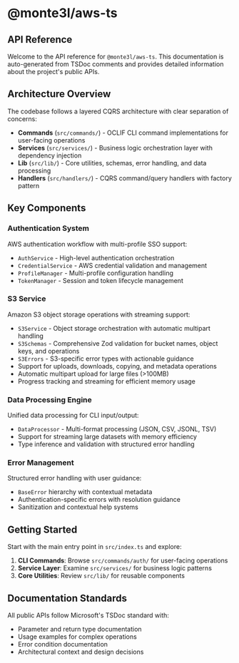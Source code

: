 # @monte3l/aws-ts

## API Reference

Welcome to the API reference for `@monte3l/aws-ts`. This documentation is auto-generated from TSDoc comments
and provides detailed information about the project's public APIs.

## Architecture Overview

The codebase follows a layered CQRS architecture with clear separation of concerns:

- **Commands** (`src/commands/`) - OCLIF CLI command implementations for user-facing operations
- **Services** (`src/services/`) - Business logic orchestration layer with dependency injection
- **Lib** (`src/lib/`) - Core utilities, schemas, error handling, and data processing
- **Handlers** (`src/handlers/`) - CQRS command/query handlers with factory pattern

## Key Components

### Authentication System

AWS authentication workflow with multi-profile SSO support:

- `AuthService` - High-level authentication orchestration
- `CredentialService` - AWS credential validation and management
- `ProfileManager` - Multi-profile configuration handling
- `TokenManager` - Session and token lifecycle management

### S3 Service

Amazon S3 object storage operations with streaming support:

- `S3Service` - Object storage orchestration with automatic multipart handling
- `S3Schemas` - Comprehensive Zod validation for bucket names, object keys, and operations
- `S3Errors` - S3-specific error types with actionable guidance
- Support for uploads, downloads, copying, and metadata operations
- Automatic multipart upload for large files (>100MB)
- Progress tracking and streaming for efficient memory usage

### Data Processing Engine

Unified data processing for CLI input/output:

- `DataProcessor` - Multi-format processing (JSON, CSV, JSONL, TSV)
- Support for streaming large datasets with memory efficiency
- Type inference and validation with structured error handling

### Error Management

Structured error handling with user guidance:

- `BaseError` hierarchy with contextual metadata
- Authentication-specific errors with resolution guidance
- Sanitization and contextual help systems

## Getting Started

Start with the main entry point in `src/index.ts` and explore:

1. **CLI Commands**: Browse `src/commands/auth/` for user-facing operations
2. **Service Layer**: Examine `src/services/` for business logic patterns
3. **Core Utilities**: Review `src/lib/` for reusable components

## Documentation Standards

All public APIs follow Microsoft's TSDoc standard with:

- Parameter and return type documentation
- Usage examples for complex operations
- Error condition documentation
- Architectural context and design decisions
